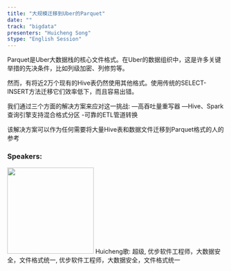 ```yaml
---
title: "大规模迁移到Uber的Parquet"
date: "" 
track: "bigdata"
presenters: "Huicheng Song"
stype: "English Session"
---
```

Parquet是Uber大数据栈的核心文件格式。在Uber的数据组织中，这是许多关键举措的先决条件，比如列级加密、列修剪等。

然而，有将近2万个现有的Hive表仍然使用其他格式。使用传统的SELECT-INSERT方法迁移它们效率低下，而且容易出错。

我们通过三个方面的解决方案来应对这一挑战:
—高吞吐量重写器
—Hive、Spark查询引擎支持混合格式分区
-可靠的ETL管道转换

该解决方案可以作为任何需要将大量Hive表和数据文件迁移到Parquet格式的人的参考
 ### Speakers: 
 <img src="images/speaker/1015.png" width="200" />
 Huicheng歌: 超级, 优步软件工程师，大数据安全，文件格式统一, 优步软件工程师，大数据安全，文件格式统一
 